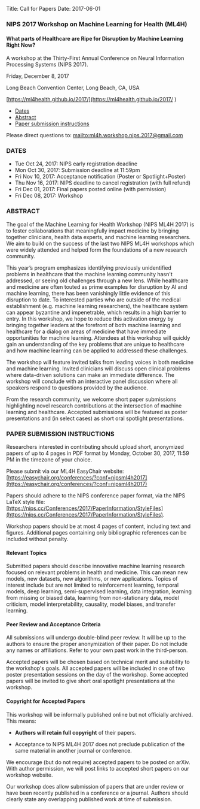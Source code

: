 Title: Call for Papers
Date: 2017-06-01

### NIPS 2017 Workshop on Machine Learning for Health (ML4H)

#### What parts of Healthcare are Ripe for Disruption by Machine Learning Right Now?

A workshop at the Thirty-First Annual Conference on Neural Information Processing Systems (NIPS 2017).

Friday, December 8, 2017

Long Beach Convention Center, Long Beach, CA, USA

[https://ml4health.github.io/2017/](https://ml4health.github.io/2017/
)

* [Dates](#dates)
* [Abstract](#abstract)
* [Paper submission instructions](#submission_instructions)

Please direct questions to: <mailto:ml4h.workshop.nips.2017@gmail.com>

### <a id="dates"></a> DATES

* Tue Oct 24, 2017: NIPS early registration deadline
* Mon Oct 30, 2017: Submission deadline at 11:59pm 
* Fri Nov 10, 2017: Acceptance notification (Poster or Spotlight+Poster)
* Thu Nov 16, 2017: NIPS deadline to cancel registration (with full refund)
* Fri Dec 01, 2017: Final papers posted online (with permission)
* Fri Dec 08, 2017: Workshop

### <a id="abstract"></a> ABSTRACT

The goal of the Machine Learning for Health Workshop (NIPS ML4H 2017) is to foster collaborations that meaningfully impact medicine by bringing together clinicians, health data experts, and machine learning researchers. We aim to build on the success of the last two NIPS ML4H workshops which were widely attended and helped form the foundations of a new research community.
                            
This year’s program emphasizes identifying previously unidentified problems in healthcare that the machine learning community hasn't addressed, or seeing old challenges through a new lens. While healthcare and medicine are often touted as prime examples for disruption by AI and machine learning, there has been vanishingly little evidence of this disruption to date. To interested parties who are outside of the medical establishment (e.g. machine learning researchers), the healthcare system can appear byzantine and impenetrable, which results in a high barrier to entry. In this workshop, we hope to reduce this activation energy by bringing together leaders at the forefront of both machine learning and healthcare for a dialog on areas of medicine that have immediate opportunities for machine learning. Attendees at this workshop will quickly gain an understanding of the key problems that are unique to healthcare and how machine learning can be applied to addressed these challenges.

The workshop will feature invited talks from leading voices in both
medicine and machine learning. Invited clinicians will discuss open clinical 
problems where data-driven solutions can make an immediate difference. The 
workshop will conclude with an interactive panel discussion where all 
speakers respond to questions provided by the audience.

From the research community, we welcome short paper submissions highlighting novel research contributions at the intersection of machine learning and healthcare. Accepted submissions will be featured as poster presentations and (in select cases) as short oral spotlight presentations.


### <a id="submission_instructions"></a> PAPER SUBMISSION INSTRUCTIONS


Researchers interested in contributing should upload short, anonymized papers of up to 4 pages in PDF format by Monday, October 30, 2017, 11:59 PM in the timezone of your choice.

Please submit via our ML4H EasyChair website: [https://easychair.org/conferences/?conf=nipsml4h2017](https://easychair.org/conferences/?conf=nipsml4h2017)

Papers should adhere to the NIPS conference paper format, 
via the NIPS LaTeX style file:
[https://nips.cc/Conferences/2017/PaperInformation/StyleFiles](https://nips.cc/Conferences/2017/PaperInformation/StyleFiles).

Workshop papers should be at most 4 pages of content, including text and figures. Additional pages containing only bibliographic references can be included without penalty.

#### Relevant Topics

Submitted papers should describe innovative machine learning research focused on relevant problems in health and medicine. 
This can mean new models, new datasets, new algorithms, or new applications.
Topics of interest include but are not limited to reinforcement learning, temporal models, deep learning, semi-supervised learning, data integration, learning from missing or biased data, learning from non-stationary data, model criticism, model interpretability, causality, model biases, and transfer learning.

#### Peer Review and Acceptance Criteria

All submissions will undergo double-blind peer review. It will be up to the authors to ensure the proper anonymization of their paper. Do not include any names or affiliations. Refer to your own past work in the third-person.

Accepted papers will be chosen based on technical merit and suitability to the workshop's goals. All accepted papers will be included in one of two poster presentation sessions on the day of the workshop. Some accepted papers will be invited to give short oral spotlight presentations at the workshop.


#### Copyright for Accepted Papers

This workshop will be informally published online but not officially archived. This means:

* **Authors will retain full copyright** of their papers.

* Acceptance to NIPS ML4H 2017 does not preclude publication of the same material in another journal or conference.

We encourage (but do not require) accepted papers to be posted on arXiv. With author permission, we will post links to accepted short papers on our workshop website.

Our workshop does allow submission of papers that are under review or have been recently published in a conference or a journal. Authors should clearly state any overlapping published work at time of submission.

